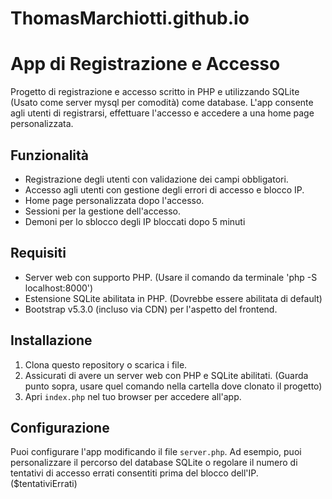 # ThomasMarchiotti.github.io

# App di Registrazione e Accesso

Progetto di registrazione e accesso scritto in PHP e utilizzando SQLite (Usato come server mysql per comodità) come database. L'app consente agli utenti di registrarsi, effettuare l'accesso e accedere a una home page personalizzata.

## Funzionalità

- Registrazione degli utenti con validazione dei campi obbligatori.
- Accesso agli utenti con gestione degli errori di accesso e blocco IP.
- Home page personalizzata dopo l'accesso.
- Sessioni per la gestione dell'accesso.
- Demoni per lo sblocco degli IP bloccati dopo 5 minuti

## Requisiti

- Server web con supporto PHP. (Usare il comando da terminale 'php -S localhost:8000')
- Estensione SQLite abilitata in PHP. (Dovrebbe essere abilitata di default)
- Bootstrap v5.3.0 (incluso via CDN) per l'aspetto del frontend.

## Installazione

1. Clona questo repository o scarica i file.
2. Assicurati di avere un server web con PHP e SQLite abilitati. (Guarda punto sopra, usare quel comando nella cartella dove clonato il progetto)
3. Apri `index.php` nel tuo browser per accedere all'app.

## Configurazione

Puoi configurare l'app modificando il file `server.php`. Ad esempio, puoi personalizzare il percorso del database SQLite o regolare il numero di tentativi di accesso errati consentiti prima del blocco dell'IP. ($tentativiErrati)
